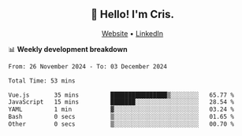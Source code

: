 
<h2 align="center">👋 Hello! I'm Cris.</h2>
<p align="center">
  <a href="https://www.criscunas.dev">Website</a> •
  <a href="https://www.linkedin.com/in/cristophercunas/">LinkedIn</a> 
</p>


📊 **Weekly development breakdown**
<!--START_SECTION:waka-->

```txt
From: 26 November 2024 - To: 03 December 2024

Total Time: 53 mins

Vue.js       35 mins         ████████████████▒░░░░░░░░   65.77 %
JavaScript   15 mins         ███████░░░░░░░░░░░░░░░░░░   28.54 %
YAML         1 min           ▓░░░░░░░░░░░░░░░░░░░░░░░░   03.24 %
Bash         0 secs          ▒░░░░░░░░░░░░░░░░░░░░░░░░   01.65 %
Other        0 secs          ▒░░░░░░░░░░░░░░░░░░░░░░░░   00.70 %
```

<!--END_SECTION:waka-->
